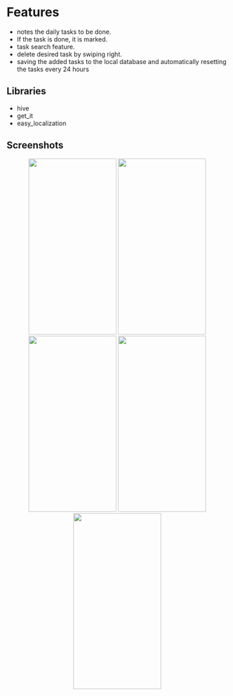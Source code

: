 # Features 
- notes the daily tasks to be done.
- If the task is done, it is marked.
- task search feature.
- delete desired task by swiping right.
- saving the added tasks to the local database and automatically resetting the tasks every 24 hours

## Libraries
- hive
- get_it
- easy_localization


## Screenshots
<p align= "middle"/>
<img src= "https://user-images.githubusercontent.com/65537086/226204553-621b3f08-7641-47e1-8c0a-ca4a5581836d.png" width="200" height= "400"/>
<img src= "https://user-images.githubusercontent.com/65537086/226204675-6bf2d908-1575-4039-8277-8d14b8458cc4.png" width="200" height= "400"/>
<img src= "https://user-images.githubusercontent.com/65537086/226204744-9790ad19-59a2-49bd-8ed6-bb71fb021f27.png" width="200" height= "400"/>
<img src= "https://user-images.githubusercontent.com/65537086/226204855-112050ad-4137-4f19-b250-4b01d968b198.png" width="200" height= "400"/>
<img src= "https://user-images.githubusercontent.com/65537086/226204807-fe9f48db-2445-4925-aae6-0da695873e35.png" width="200" height= "400"/>
